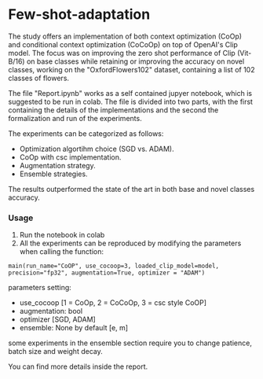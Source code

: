 # Few-shot-adaptation
The study offers an implementation of both context optimization (CoOp) and conditional context optimization (CoCoOp) on top of OpenAI's Clip model. 
The focus was on improving the zero shot performance of Clip (Vit-B/16) on base classes while retaining or improving the accuracy on novel classes, working on the "OxfordFlowers102" dataset, containing a list of 102 classes of flowers.

The file "Report.ipynb" works as a self contained jupyer notebook, which is suggested to be run in colab. 
The file is divided into two parts, with the first containing the details of the implementations and the second the formalization and run of the experiments.

The experiments can be categorized as follows:
- Optimization algortihm choice (SGD vs. ADAM).
- CoOp with csc implementation.
- Augmentation strategy.
- Ensemble strategies.

The results outperformed the state of the art in both base and novel classes accuracy.

### Usage
1. Run the notebook in colab
2. All the experiments can be reproduced by modifying the parameters when calling the function:

```main(run_name="CoOP", use_cocoop=3, loaded_clip_model=model, precision="fp32", augmentation=True, optimizer = "ADAM")```

parameters setting:
- use_cocoop [1 = CoOp, 2 = CoCoOp, 3 = csc style CoOP]
- augmentation: bool
- optimizer [SGD, ADAM]
- ensemble: None by default [e, m]

some experiments in the ensemble section require you to change patience, batch size and weight decay.

You can find more details inside the report.
